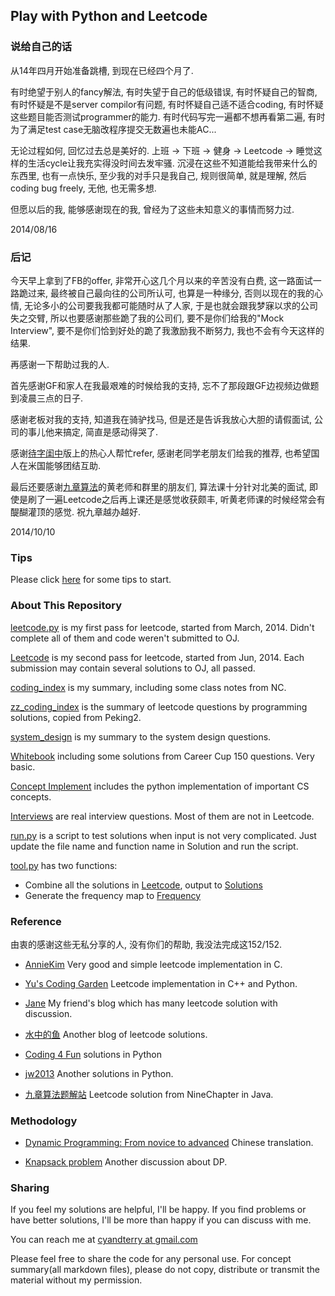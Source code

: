 ## Play with Python and Leetcode

### 说给自己的话

从14年四月开始准备跳槽, 到现在已经四个月了.

有时绝望于别人的fancy解法, 有时失望于自己的低级错误, 有时怀疑自己的智商, 有时怀疑是不是server compilor有问题, 有时怀疑自己适不适合coding, 有时怀疑这些题目能否测试programmer的能力. 有时代码写完一遍都不想再看第二遍, 有时为了满足test case无脑改程序提交无数遍也未能AC...

无论过程如何, 回忆过去总是美好的. 上班 -> 下班 -> 健身 -> Leetcode -> 睡觉这样的生活cycle让我充实得没时间去发牢骚. 沉浸在这些不知道能给我带来什么的东西里, 也有一点快乐, 至少我的对手只是我自己, 规则很简单, 就是理解, 然后coding bug freely, 无他, 也无需多想.

但愿以后的我, 能够感谢现在的我, 曾经为了这些未知意义的事情而努力过.

2014/08/16

### 后记

今天早上拿到了FB的offer, 非常开心这几个月以来的辛苦没有白费, 这一路面试一路跪过来, 最终被自己最向往的公司所认可, 也算是一种缘分, 否则以现在的我的心情, 无论多小的公司要我我都可能随时从了人家, 于是也就会跟我梦寐以求的公司失之交臂, 所以也要感谢那些跪了我的公司们, 要不是你们给我的"Mock Interview", 要不是你们恰到好处的跪了我激励我不断努力, 我也不会有今天这样的结果.

再感谢一下帮助过我的人.

首先感谢GF和家人在我最艰难的时候给我的支持, 忘不了那段跟GF边视频边做题到凌晨三点的日子.

感谢老板对我的支持, 知道我在骑驴找马, 但是还是告诉我放心大胆的请假面试, 公司的事儿他来搞定, 简直是感动得哭了.

感谢[待字闺中](http://www.mitbbs.com/bbsdoc/JobHunting.html)版上的热心人帮忙refer, 感谢老同学老朋友们给我的推荐, 也希望国人在米国能够团结互助.

最后还要感谢[九章算法](http://www.ninechapter.com)的黄老师和群里的朋友们, 算法课十分针对北美的面试, 即使是刷了一遍Leetcode之后再上课还是感觉收获颇丰, 听黄老师课的时候经常会有醍醐灌顶的感觉. 祝九章越办越好.

2014/10/10

### Tips
Please click [here](./tips.md) for some tips to start.

### About This Repository

[leetcode.py](./leetcode.py) is my first pass for leetcode, started from March, 2014. Didn't complete all of them and code weren't submitted to OJ.

[Leetcode](./Leetcode) is my second pass for leetcode, started from Jun, 2014. Each submission may contain several solutions to OJ, all passed.

[coding_index](./coding_index.md) is my summary, including some class notes from NC.

[zz_coding_index](./zz_coding_index.md) is the summary of leetcode questions by programming solutions, copied from Peking2.

[system_design](./system_design.md) is my summary to the system design questions.

[Whitebook](./WhiteBook) including some solutions from Career Cup 150 questions. Very basic.

[Concept Implement](./Concept_Implement) includes the python implementation of important CS concepts.

[Interviews](./Interviews) are real interview questions. Most of them are not in Leetcode.

[run.py](./run.py) is a script to test solutions when input is not very complicated. Just update the file name and function name in Solution and run the script.

[tool.py](./tool.py) has two functions:
* Combine all the solutions in [Leetcode](./Leetcode), output to [Solutions](./solutions.md)
* Generate the frequency map to [Frequency](./frequency.md)


### Reference
由衷的感谢这些无私分享的人, 没有你们的帮助, 我没法完成这152/152.

* [AnnieKim](https://github.com/AnnieKim/LeetCode) Very good and simple leetcode implementation in C.

* [Yu's Coding Garden](http://yucoding.blogspot.com/) Leetcode implementation in C++ and Python.

* [Jane](http://jane4532.blogspot.com/) My friend's blog which has many leetcode solution with discussion.

* [水中的鱼](http://fisherlei.blogspot.com/) Another blog of leetcode solutions.

* [Coding 4 Fun](http://c4fun.cn/blog/2014/03/20/leetcode-solution-02/) solutions in Python

* [jw2013](https://github.com/jw2013/Leetcode/) Another solutions in Python.

* [九章算法题解站](http://www.jiuzhang.com/solutions/) Leetcode solution from NineChapter in Java.

### Methodology

* [Dynamic Programming: From novice to advanced](http://hawstein.com/posts/dp-novice-to-advanced.html) Chinese translation.

* [Knapsack problem](http://hawstein.com/posts/dp-knapsack.html) Another discussion about DP.

### Sharing
If you feel my solutions are helpful, I'll be happy. If you find problems or have better solutions, I'll be more than happy if you can discuss with me.

You can reach me at [cyandterry at gmail.com](mailto:cyandterry@gmail.com)

Please feel free to share the code for any personal use. For concept summary(all markdown files), please do not copy, distribute or transmit the material without my permission.
